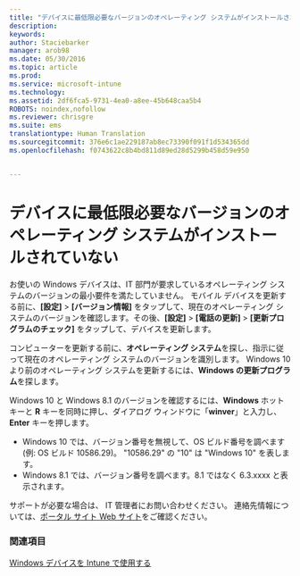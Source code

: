 ```yaml
---
title: "デバイスに最低限必要なバージョンのオペレーティング システムがインストールされていない | Microsoft Intune"
description: 
keywords: 
author: Staciebarker
manager: arob98
ms.date: 05/30/2016
ms.topic: article
ms.prod: 
ms.service: microsoft-intune
ms.technology: 
ms.assetid: 2df6fca5-9731-4ea0-a8ee-45b648caa5b4
ROBOTS: noindex,nofollow
ms.reviewer: chrisgre
ms.suite: ems
translationtype: Human Translation
ms.sourcegitcommit: 376e6c1ae229187ab8ec73390f091f1d534365dd
ms.openlocfilehash: f0743622c8b4bd811d89ed28d5299b458d59e950


---
```



# デバイスに最低限必要なバージョンのオペレーティング システムがインストールされていない

お使いの Windows デバイスは、IT 部門が要求しているオペレーティング システムのバージョンの最小要件を満たしていません。 モバイル デバイスを更新する前に、**[設定]** &gt; **[バージョン情報]** をタップして、現在のオペレーティング システムのバージョンを確認します。その後、**[設定]** &gt; **[電話の更新]** &gt; **[更新プログラムのチェック]** をタップして、デバイスを更新します。

コンピューターを更新する前に、**オペレーティング システム**を探し、指示に従って現在のオペレーティング システムのバージョンを識別します。 Windows 10 より前のオペレーティング システムを更新するには、**Windows の更新プログラム**を探します。

Windows 10 と Windows 8.1 のバージョンを確認するには、**Windows** ホットキーと **R** キーを同時に押し、ダイアログ ウィンドウに「**winver**」と入力し、**Enter** キーを押します。

- Windows 10 では、バージョン番号を無視して、OS ビルド番号を調べます (例: OS ビルド 10586.29)。 "10586.29" の "10" は "Windows 10" を表します。
- Windows 8.1 では、バージョン番号を調べます。8.1 ではなく 6.3.xxxx と表示されます。

サポートが必要な場合は、 IT 管理者にお問い合わせください。 連絡先情報については、[ポータル サイト Web サイト](http://portal.manage.microsoft.com)をご確認ください。

### 関連項目
[Windows デバイスを Intune で使用する](using-your-windows-device-with-intune.md)


<!--HONumber=Jul16_HO3-->



